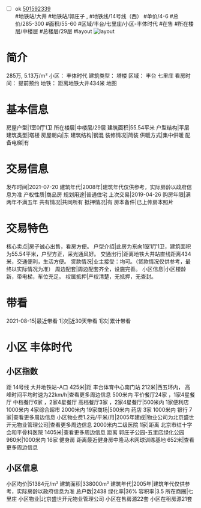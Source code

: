 - [ ] ok [501592339](https://bj.5i5j.com/ershoufang/501592339.html)  
 #地铁站/大井 #地铁站/郭庄子 ,  #地铁线/14号线（西）
#单价/4-6 #总价/285-300 #面积/55-60   #区域/丰台/七里庄/小区-丰体时代 #在售 #所在楼层/中楼层 #总楼层/29层 #layout 
![layout](http://image2a.5i5j.com/bdir/layout/441257.jpg_P5.jpg) 
# 简介 
 285万,  5.13万/m² 
小区： 丰体时代
建筑类型： 塔楼
区域： 丰台 七里庄
看房时间： 提前预约
地铁： 距离地铁大井434米 地图
# 基本信息 
 房屋户型|1室0厅1卫
所在楼层|中楼层/29层
建筑面积|55.54平米
户型结构|平层
建筑类型|塔楼
房屋朝向|东
建筑结构|钢混
装修情况|简装
供暖方式|集中供暖
配备电梯|有
# 交易信息 
 发布时间|2021-07-20
建筑年代|2008年|建筑年代仅供参考，实际房龄以政府信息为准
产权性质|商品房
规划用途|普通住宅
上次交易|2019-04-26
购房年限|满两年不满五年
共有情况|共同所有
抵押情况|有
房本备件|已上传房本照片
# 交易特色 
 核心卖点|房子诚心出售，看房方便。
户型介绍|此房为东向1室1厅1卫，建筑面积为55.54平米，户型方正，采光通风好。
交通出行|距离地铁大井站直线距离434米，交通便利，生活方便。
贷款情况|业主接受：均可。（贷款情况仅供参考，最终以实际情况为准）
周边配套|周边配套齐全，设施完善。
小区信息|小区楼龄新，带电梯，车位充足。
权属抵押|产权清楚，无抵押，无查封。
# 带看 
 2021-08-15|最近带看	 1|次|近30天带看	 1|次|累计带看
# 小区 丰体时代
## 小区指数 
 距 14号线 大井地铁站-A口 425米|距 丰台体育中心南门站 212米|西五环内， 高峰时间平均时速为22km/h|查看更多周边信息
500米内 平价餐厅24家 ，1家4星餐厅
中档餐厅6家 ，2家4星餐厅
高档餐厅3家 ，2家4星餐厅|500米内 1家便利店
1000米内 4家综合超市
2000米内 19家商场|500米内 药店 3家
1000米内 银行 7家|查看更多周边信息
小区物业费1.2元/平米/月|2005年建成|物业公司为北京盛世开元物业管理公司|查看更多周边信息
2000米内二级医院 1家|距离 北京市红十字会和平骨科医院  1405米|查看更多周边信息
距离 郭庄子公园-五里店绿化公园 960米|1000米内 16家 健身房
距离最近健身房中隆马术网球训练基地 652米|查看更多周边信息
## 小区信息 
 小区均价|51384元/m²
建筑面积|338000m²
建筑年代|2005年|建筑年代仅供参考，实际房龄以政府信息为准
总户数|2438
绿化率|36%
容积率|3.5
所在商圈|七里庄
小区物业|北京盛世开元物业管理公司
小区在售房源22套
小区在租房源21套
